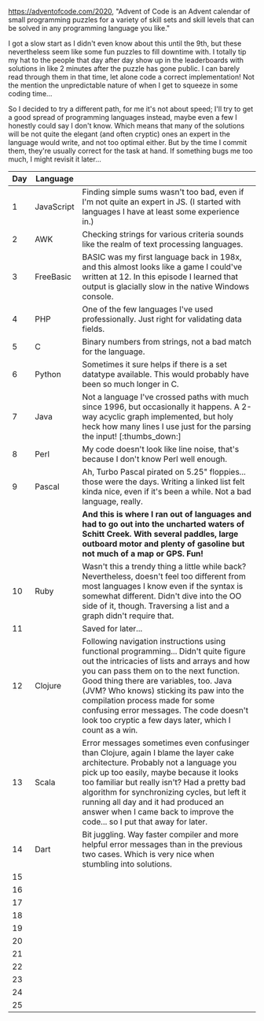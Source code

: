 https://adventofcode.com/2020, "Advent of Code is an Advent calendar of small programming puzzles for a variety of skill sets and skill levels that can be solved in any programming language you like."

I got a slow start as I didn't even know about this until the 9th, but these nevertheless seem like some fun puzzles to fill downtime with. I totally tip my hat to the people  that day after day show up in the leaderboards with solutions in like 2 minutes after the puzzle has gone public. I can barely read through them in that time, let alone code a correct implementation! Not the mention the unpredictable nature of when I get to squeeze in some coding time...

So I decided to try a different path, for me it's not about speed; I'll try to get a good spread of programming languages instead, maybe even a few I honestly could say I don't know. Which means that many of the solutions will be not quite the elegant (and often cryptic) ones an expert in the language would write, and not too optimal either. But by the time I commit them, they're usually correct for the task at hand. If something bugs me too much, I might revisit it later...

|Day|Language   |                  |
|---|-----------|------------------|
|1 | JavaScript | Finding simple sums wasn't too bad, even if I'm not quite an expert in JS. (I started with languages I have at least some experience in.)|
|2 | AWK        | Checking strings for various criteria sounds like the realm of text processing languages. |
|3 | FreeBasic  | BASIC was my first language back in 198x, and this almost looks like a game I could've written at 12. In this episode I learned that output is glacially slow in the native Windows console. |
|4 | PHP        | One of the few languages I've used professionally. Just right for validating data fields. |
|5 | C          | Binary numbers from strings, not a bad match for the language. |
|6 | Python     | Sometimes it sure helps if there is a set datatype available. This would probably have been so much longer in C. |
|7 | Java       | Not a language I've crossed paths with much since 1996, but occasionally it happens. A 2-way acyclic graph implemented, but holy heck how many lines I use just for the parsing the input! [:thumbs_down:] |
|8 | Perl       | My code doesn't look like line noise, that's because I don't know Perl well enough.
|9 | Pascal     | Ah, Turbo Pascal pirated on 5.25" floppies... those were the days. Writing a linked list felt kinda nice, even if it's been a while. Not a bad language, really.|
|   |           | **And this is where I ran out of languages and had to go out into the uncharted waters of Schitt Creek. With several paddles, large outboard motor and plenty of gasoline but not much of a map or GPS. Fun!**
|10 | Ruby      | Wasn't this a trendy thing a little while back? Nevertheless, doesn't feel too different from most languages I know even if the syntax is somewhat different. Didn't dive into the OO side of it, though. Traversing a list and a graph didn't require that.|
|11 |           | Saved for later...
|12 | Clojure   | Following navigation instructions using functional programming... Didn't quite figure out the intricacies of lists and arrays and how you can pass them on to the next function. Good thing there are variables, too. Java (JVM? Who knows) sticking its paw into the compilation process made for some confusing error messages. The code doesn't look too cryptic a few days later, which I count as a win.
|13 | Scala     | Error messages sometimes even confusinger than Clojure, again I blame the layer cake architecture. Probably not a language you pick up too easily, maybe because it looks too familiar but really isn't? Had a pretty bad algorithm for synchronizing cycles, but left it running all day and it had produced an answer when I came back to improve the code... so I put that away for later.|
|14 | Dart      | Bit juggling. Way faster compiler and more helpful error messages than in the previous two cases. Which is very nice when stumbling into solutions. |
|15 |           |
|16 |           |
|17 |           |
|18 |           |
|19 |           |
|20 |           |
|21 |           |
|22 |           |
|23 |           |
|24 |           |
|25 |           |
